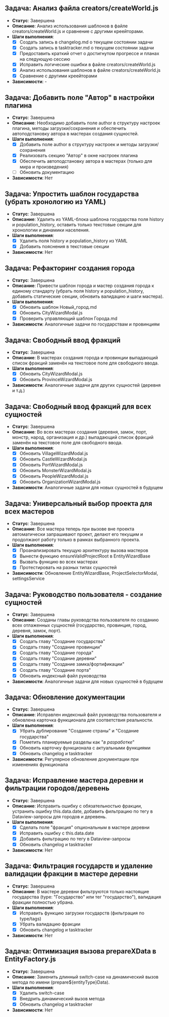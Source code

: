 ## Задача: Анализ файла creators/createWorld.js
- **Статус**: Завершена
- **Описание**: Анализ использования шаблонов в файле creators/createWorld.js и сравнение с другими креейторами.
- **Шаги выполнения**:
  - [x] Создать запись в changelog.md о текущем состоянии задачи
  - [x] Создать запись в tasktracker.md о текущем состоянии задачи
  - [x] Предоставить краткий отчет о достигнутом прогрессе и планах на следующую сессию
  - [x] Исправить логические ошибки в файле creators/createWorld.js
  - [x] Анализ использования шаблонов в файле creators/createWorld.js
  - [x] Сравнение с другими креейторами
- **Зависимости**: -

## Задача: Добавить поле "Автор" в настройки плагина
- **Статус**: Завершена
- **Описание**: Необходимо добавить поле author в структуру настроек плагина, методы загрузки/сохранения и обеспечить автоподстановку автора в мастерах создания сущностей.
- **Шаги выполнения**:
  - [x] Добавить поле author в структуру настроек и методы загрузки/сохранения
  - [x] Реализовать секцию "Автор" в окне настроек плагина
  - [x] Обеспечить автоподстановку автора в мастерах (только для мира и произведения)
  - [ ] Обновить документацию
- **Зависимости**: Нет

## Задача: Упростить шаблон государства (убрать хронологию из YAML)
- **Статус**: Завершена
- **Описание**: Удалить из YAML-блока шаблона государства поля history и population_history, оставить только текстовые секции для хронологии и динамики населения.
- **Шаги выполнения**:
  - [x] Удалить поля history и population_history из YAML
  - [x] Добавить пояснения в текстовые секции
- **Зависимости**: Нет

## Задача: Рефакторинг создания города
- **Статус**: Завершена
- **Описание**: Привести шаблон города и мастер создания города к единому стандарту (убрать поля history и population_history, добавить статические секции, обновить валидацию и шаги мастера).
- **Шаги выполнения**:
  - [x] Обновить шаблон Новый_город.md
  - [x] Обновить CityWizardModal.js
  - [x] Проверить управляющий шаблон Города.md
- **Зависимости**: Аналогичные задачи по государствам и провинциям

## Задача: Свободный ввод фракций
- **Статус**: Завершена
- **Описание**: В мастерах создания города и провинции выпадающий список фракций заменён на текстовое поле для свободного ввода.
- **Шаги выполнения**:
  - [x] Обновить CityWizardModal.js
  - [x] Обновить ProvinceWizardModal.js
- **Зависимости**: Аналогичные задачи для других сущностей (деревня и т.д.)

## Задача: Свободный ввод фракций для всех сущностей
- **Статус**: Завершена
- **Описание**: Во всех мастерах создания (деревня, замок, порт, монстр, народ, организация и др.) выпадающий список фракций заменён на текстовое поле для свободного ввода.
- **Шаги выполнения**:
  - [x] Обновить VillageWizardModal.js
  - [x] Обновить CastleWizardModal.js
  - [x] Обновить PortWizardModal.js
  - [x] Обновить MonsterWizardModal.js
  - [x] Обновить PeopleWizardModal.js
  - [x] Обновить OrganizationWizardModal.js
- **Зависимости**: Аналогичные задачи для новых сущностей в будущем

## Задача: Универсальный выбор проекта для всех мастеров
- **Статус**: Завершена
- **Описание**: Все мастера теперь при вызове вне проекта автоматически запрашивают проект, делают его текущим и продолжают работу только в рамках выбранного проекта.
- **Шаги выполнения**:
  - [x] Проанализировать текущую архитектуру вызова мастеров
  - [x] Вынести функцию ensureValidProjectRoot в EntityWizardBase
  - [x] Вызвать функцию во всех мастерах
  - [x] Протестировать на разных типах сущностей
- **Зависимости**: Обновление EntityWizardBase, ProjectSelectorModal, settingsService

## Задача: Руководство пользователя - создание сущностей
- **Статус**: Завершена
- **Описание**: Созданы главы руководства пользователя по созданию всех отлаженных сущностей (государство, провинция, город, деревня, замок, порт).
- **Шаги выполнения**:
  - [x] Создать главу "Создание государства"
  - [x] Создать главу "Создание провинции"
  - [x] Создать главу "Создание города"
  - [x] Создать главу "Создание деревни"
  - [x] Создать главу "Создание замка/фортификации"
  - [x] Создать главу "Создание порта"
  - [x] Обновить индексный файл руководства
- **Зависимости**: Аналогичные задачи для новых сущностей в будущем

## Задача: Обновление документации
- **Статус**: Завершена
- **Описание**: Исправлен индексный файл руководства пользователя и обновлена карточка функционала для соответствия реальности.
- **Шаги выполнения**:
  - [x] Убрать дублирование "Создание страны" и "Создание государства"
  - [x] Пометить планируемые разделы как "*в разработке*"
  - [x] Обновить карточку функционала с актуальными функциями
  - [x] Обновить changelog и tasktracker
- **Зависимости**: Регулярное обновление документации при изменениях функционала

## Задача: Исправление мастера деревни и фильтрации городов/деревень
- **Статус**: Завершена
- **Описание**: Исправить ошибку с обязательностью фракции, устранить ошибку this.data.date, добавить фильтрацию по тегу в Dataview-запросы для городов и деревень.
- **Шаги выполнения**:
  - [x] Сделать поле "фракция" опциональным в мастере деревни
  - [x] Исправить ошибку с this.data.date
  - [x] Добавить фильтрацию по тегу в Dataview-запросы
  - [x] Обновить changelog и tasktracker
- **Зависимости**: Нет

## Задача: Фильтрация государств и удаление валидации фракции в мастере деревни
- **Статус**: Завершена
- **Описание**: В мастере деревни фильтруются только настоящие государства (type: "Государство" или тег "государство"), валидация фракции полностью убрана.
- **Шаги выполнения**:
  - [x] Исправить функцию загрузки государств (фильтрация по type/tags)
  - [x] Убрать валидацию фракции
  - [x] Обновить changelog и tasktracker
- **Зависимости**: Нет

## Задача: Оптимизация вызова prepareXData в EntityFactory.js
- **Статус**: Завершена
- **Описание**: Заменить длинный switch-case на динамический вызов метода по имени (prepare${entityType}Data).
- **Шаги выполнения**:
  - [x] Удалить switch-case
  - [x] Внедрить динамический вызов метода
  - [x] Обновить changelog и tasktracker
- **Зависимости**: Нет
